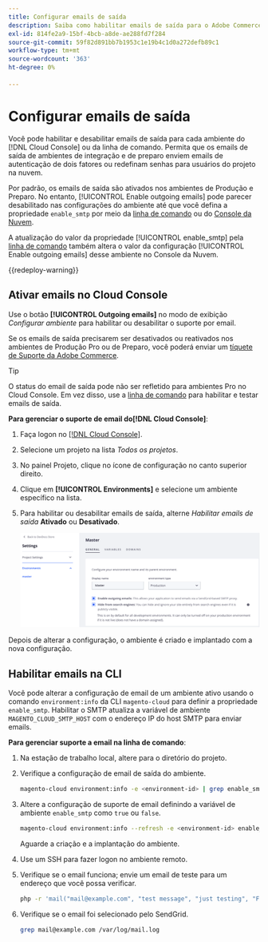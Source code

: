 ```yaml
---
title: Configurar emails de saída
description: Saiba como habilitar emails de saída para o Adobe Commerce na infraestrutura em nuvem.
exl-id: 814fe2a9-15bf-4bcb-a8de-ae288fd7f284
source-git-commit: 59f82d891bb7b1953c1e19b4c1d0a272defb89c1
workflow-type: tm+mt
source-wordcount: '363'
ht-degree: 0%

---
```


# Configurar emails de saída

Você pode habilitar e desabilitar emails de saída para cada ambiente do [!DNL Cloud Console] ou da linha de comando. Permita que os emails de saída de ambientes de integração e de preparo enviem emails de autenticação de dois fatores ou redefinam senhas para usuários do projeto na nuvem.

Por padrão, os emails de saída são ativados nos ambientes de Produção e Preparo. No entanto, [!UICONTROL Enable outgoing emails] pode parecer desabilitado nas configurações do ambiente até que você defina a propriedade `enable_smtp` por meio da [linha de comando](#enable-emails-in-the-cli) ou do [Console da Nuvem](outgoing-emails.md#enable-emails-in-the-cloud-console).

A atualização do valor da propriedade [!UICONTROL enable_smtp] pela [linha de comando](#enable-emails-in-the-cli) também altera o valor da configuração [!UICONTROL Enable outgoing emails] desse ambiente no Console da Nuvem.

{{redeploy-warning}}

## Ativar emails no Cloud Console

Use o botão **[!UICONTROL Outgoing emails]** no modo de exibição _Configurar ambiente_ para habilitar ou desabilitar o suporte por email.

Se os emails de saída precisarem ser desativados ou reativados nos ambientes de Produção Pro ou de Preparo, você poderá enviar um [tíquete de Suporte da Adobe Commerce](https://experienceleague.adobe.com/en/docs/commerce-knowledge-base/kb/help-center-guide/magento-help-center-user-guide).

>[!TIP]
>
>O status do email de saída pode não ser refletido para ambientes Pro no Cloud Console. Em vez disso, use a [linha de comando](#enable-emails-in-the-cli) para habilitar e testar emails de saída.

**Para gerenciar o suporte de email do[!DNL Cloud Console]**:

1. Faça logon no [[!DNL Cloud Console]](https://console.adobecommerce.com).
1. Selecione um projeto na lista _Todos os projetos_.
1. No painel Projeto, clique no ícone de configuração no canto superior direito.
1. Clique em **[!UICONTROL Environments]** e selecione um ambiente específico na lista.
1. Para habilitar ou desabilitar emails de saída, alterne _Habilitar emails de saída_ **Ativado** ou **Desativado**.

   ![Habilitar configuração de email de saída](../../assets/outgoing-emails.png)

Depois de alterar a configuração, o ambiente é criado e implantado com a nova configuração.

## Habilitar emails na CLI

Você pode alterar a configuração de email de um ambiente ativo usando o comando `environment:info` da CLI `magento-cloud` para definir a propriedade `enable_smtp`. Habilitar o SMTP atualiza a variável de ambiente `MAGENTO_CLOUD_SMTP_HOST` com o endereço IP do host SMTP para enviar emails.

**Para gerenciar suporte a email na linha de comando**:

1. Na estação de trabalho local, altere para o diretório do projeto.

1. Verifique a configuração de email de saída do ambiente.

   ```bash
   magento-cloud environment:info -e <environment-id> | grep enable_smtp
   ```

1. Altere a configuração de suporte de email definindo a variável de ambiente `enable_smtp` como `true` ou `false`.

   ```bash
   magento-cloud environment:info --refresh -e <environment-id> enable_smtp true
   ```

   Aguarde a criação e a implantação do ambiente.

1. Use um SSH para fazer logon no ambiente remoto.

1. Verifique se o email funciona; envie um email de teste para um endereço que você possa verificar.

   ```bash
   php -r 'mail("mail@example.com", "test message", "just testing", "From: tester@example.com");'
   ```

1. Verifique se o email foi selecionado pelo SendGrid.

   ```bash
   grep mail@example.com /var/log/mail.log
   ```
